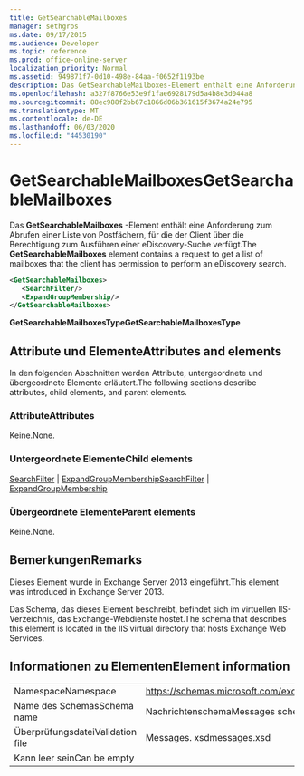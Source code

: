 ```yaml
---
title: GetSearchableMailboxes
manager: sethgros
ms.date: 09/17/2015
ms.audience: Developer
ms.topic: reference
ms.prod: office-online-server
localization_priority: Normal
ms.assetid: 949871f7-0d10-498e-84aa-f0652f1193be
description: Das GetSearchableMailboxes-Element enthält eine Anforderung zum Abrufen einer Liste von Postfächern, für die der Client über die Berechtigung zum Ausführen einer eDiscovery-Suche verfügt.
ms.openlocfilehash: a327f8766e53e9f1fae6928179d5a4b8e3d044a8
ms.sourcegitcommit: 88ec988f2bb67c1866d06b361615f3674a24e795
ms.translationtype: MT
ms.contentlocale: de-DE
ms.lasthandoff: 06/03/2020
ms.locfileid: "44530190"
---
```

# <a name="getsearchablemailboxes"></a><span data-ttu-id="a0156-103">GetSearchableMailboxes</span><span class="sxs-lookup"><span data-stu-id="a0156-103">GetSearchableMailboxes</span></span>

<span data-ttu-id="a0156-104">Das **GetSearchableMailboxes** -Element enthält eine Anforderung zum Abrufen einer Liste von Postfächern, für die der Client über die Berechtigung zum Ausführen einer eDiscovery-Suche verfügt.</span><span class="sxs-lookup"><span data-stu-id="a0156-104">The **GetSearchableMailboxes** element contains a request to get a list of mailboxes that the client has permission to perform an eDiscovery search.</span></span> 
  
```XML
<GetSearchableMailboxes>
   <SearchFilter/>
   <ExpandGroupMembership/>
</GetSearchableMailboxes>
```

 <span data-ttu-id="a0156-105">**GetSearchableMailboxesType**</span><span class="sxs-lookup"><span data-stu-id="a0156-105">**GetSearchableMailboxesType**</span></span>
## <a name="attributes-and-elements"></a><span data-ttu-id="a0156-106">Attribute und Elemente</span><span class="sxs-lookup"><span data-stu-id="a0156-106">Attributes and elements</span></span>

<span data-ttu-id="a0156-107">In den folgenden Abschnitten werden Attribute, untergeordnete und übergeordnete Elemente erläutert.</span><span class="sxs-lookup"><span data-stu-id="a0156-107">The following sections describe attributes, child elements, and parent elements.</span></span>
  
### <a name="attributes"></a><span data-ttu-id="a0156-108">Attribute</span><span class="sxs-lookup"><span data-stu-id="a0156-108">Attributes</span></span>

<span data-ttu-id="a0156-109">Keine.</span><span class="sxs-lookup"><span data-stu-id="a0156-109">None.</span></span>
  
### <a name="child-elements"></a><span data-ttu-id="a0156-110">Untergeordnete Elemente</span><span class="sxs-lookup"><span data-stu-id="a0156-110">Child elements</span></span>

<span data-ttu-id="a0156-111">[SearchFilter](searchfilter.md)  |  [ExpandGroupMembership](expandgroupmembership.md)</span><span class="sxs-lookup"><span data-stu-id="a0156-111">[SearchFilter](searchfilter.md) | [ExpandGroupMembership](expandgroupmembership.md)</span></span>
  
### <a name="parent-elements"></a><span data-ttu-id="a0156-112">Übergeordnete Elemente</span><span class="sxs-lookup"><span data-stu-id="a0156-112">Parent elements</span></span>

<span data-ttu-id="a0156-113">Keine.</span><span class="sxs-lookup"><span data-stu-id="a0156-113">None.</span></span>
  
## <a name="remarks"></a><span data-ttu-id="a0156-114">Bemerkungen</span><span class="sxs-lookup"><span data-stu-id="a0156-114">Remarks</span></span>

<span data-ttu-id="a0156-115">Dieses Element wurde in Exchange Server 2013 eingeführt.</span><span class="sxs-lookup"><span data-stu-id="a0156-115">This element was introduced in Exchange Server 2013.</span></span>
  
<span data-ttu-id="a0156-116">Das Schema, das dieses Element beschreibt, befindet sich im virtuellen IIS-Verzeichnis, das Exchange-Webdienste hostet.</span><span class="sxs-lookup"><span data-stu-id="a0156-116">The schema that describes this element is located in the IIS virtual directory that hosts Exchange Web Services.</span></span>
  
## <a name="element-information"></a><span data-ttu-id="a0156-117">Informationen zu Elementen</span><span class="sxs-lookup"><span data-stu-id="a0156-117">Element information</span></span>

|||
|:-----|:-----|
|<span data-ttu-id="a0156-118">Namespace</span><span class="sxs-lookup"><span data-stu-id="a0156-118">Namespace</span></span>  <br/> |https://schemas.microsoft.com/exchange/services/2006/messages  <br/> |
|<span data-ttu-id="a0156-119">Name des Schemas</span><span class="sxs-lookup"><span data-stu-id="a0156-119">Schema name</span></span>  <br/> |<span data-ttu-id="a0156-120">Nachrichtenschema</span><span class="sxs-lookup"><span data-stu-id="a0156-120">Messages schema</span></span>  <br/> |
|<span data-ttu-id="a0156-121">Überprüfungsdatei</span><span class="sxs-lookup"><span data-stu-id="a0156-121">Validation file</span></span>  <br/> |<span data-ttu-id="a0156-122">Messages. xsd</span><span class="sxs-lookup"><span data-stu-id="a0156-122">messages.xsd</span></span>  <br/> |
|<span data-ttu-id="a0156-123">Kann leer sein</span><span class="sxs-lookup"><span data-stu-id="a0156-123">Can be empty</span></span>  <br/> ||
   

